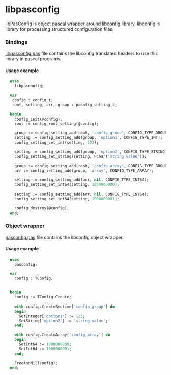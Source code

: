 # libpasconfig
libPasConfig is object pascal wrapper around [libconfig library](https://github.com/hyperrealm/libconfig). libconfig is library for processing structured configuration files.

### Bindings

[libpasconfig.pas](https://github.com/isemenkov/libpasconfig/blob/master/source/libpasconfig.pas) file contains the libconfig translated headers to use this library in pascal programs.

#### Usage example

```pascal
  uses
    libpasconfig;

  var
   config : config_t; 
   root, setting, arr, group : pconfig_setting_t;
 
  begin
    config_init(@config);
    root := config_root_setting(@config);

    group := config_setting_add(root, 'config_group', CONFIG_TYPE_GROUP);
    setting := config_setting_add(group, 'option1', CONFIG_TYPE_INT);
    config_setting_set_int(setting, 123);

    setting := config_setting_add(group, 'option2', CONFIG_TYPE_STRING);
    config_setting_set_string(setting, PChar('string value'));

    group := config_setting_add(root, 'config_array', CONFIG_TYPE_GROUP);
    arr := config_setting_add(group, 'array', CONFIG_TYPE_ARRAY);
    
    setting := config_setting_add(arr, nil, CONFIG_TYPE_INT64);
    config_setting_set_int64(setting, 1000000000);
    
    setting := config_setting_add(arr, nil, CONFIG_TYPE_INT64);
    config_setting_set_int64(setting, 1000000001);

    config_destroy(@config);
  end;
```

### Object wrapper

[pasconfig.pas](https://github.com/isemenkov/libpasconfig/blob/master/source/pasconfig.pas) file contains the libconfig object wrapper.

#### Usage example

```pascal
  uses
    pasconfig;

  var
    config : TConfig;
  

  begin
    config := TConfig.Create;
    
    with config.CreateSection['config_group'] do
    begin
      SetInteger['option1'] := 123;
      SetString['option2'] := 'string value';
    end;

    with config.CreateArray['config_array'] do
    begin
      SetInt64 := 1000000000;
      SetInt64 := 1000000001;
    end;

    FreeAndNil(config);
  end;
``` 

